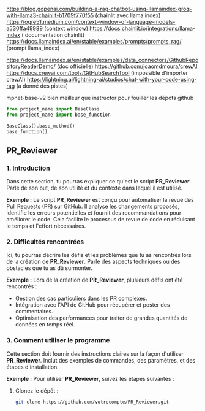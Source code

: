 https://blog.gopenai.com/building-a-rag-chatbot-using-llamaindex-groq-with-llama3-chainlit-b1709f770f55 (chainlit avec llama index)
https://ogre51.medium.com/context-window-of-language-models-a530ffa49989 (context window)
https://docs.chainlit.io/integrations/llama-index ( documentation chainlit)
https://docs.llamaindex.ai/en/stable/examples/prompts/prompts_rag/ (prompt llama_index)

https://docs.llamaindex.ai/en/stable/examples/data_connectors/GithubRepositoryReaderDemo/ (doc officielle)
https://github.com/joaomdmoura/crewAI
https://docs.crewai.com/tools/GitHubSearchTool (impossible d'importer crewAI)
https://lightning.ai/lightning-ai/studios/chat-with-your-code-using-rag (a donné des pistes)

mpnet-base-v2 bien meilleur que instructor pour fouiller les dépôts github


```py
from project_name import BaseClass
from project_name import base_function

BaseClass().base_method()
base_function()
```

## PR_Reviewer

### 1. Introduction
Dans cette section, tu pourras expliquer ce qu'est le script **PR_Reviewer**. Parle de son but, de son utilité et du contexte dans lequel il est utilisé.

**Exemple :**
Le script **PR_Reviewer** est conçu pour automatiser la revue des Pull Requests (PR) sur GitHub. Il analyse les changements proposés, identifie les erreurs potentielles et fournit des recommandations pour améliorer le code. Cela facilite le processus de revue de code en réduisant le temps et l'effort nécessaires.

### 2. Difficultés rencontrées
Ici, tu pourras décrire les défis et les problèmes que tu as rencontrés lors de la création de **PR_Reviewer**. Parle des aspects techniques ou des obstacles que tu as dû surmonter.

**Exemple :**
Lors de la création de **PR_Reviewer**, plusieurs défis ont été rencontrés :
- Gestion des cas particuliers dans les PR complexes.
- Intégration avec l'API de GitHub pour récupérer et poster des commentaires.
- Optimisation des performances pour traiter de grandes quantités de données en temps réel.

### 3. Comment utiliser le programme
Cette section doit fournir des instructions claires sur la façon d'utiliser **PR_Reviewer**. Inclut des exemples de commandes, des paramètres, et des étapes d'installation.

**Exemple :**
Pour utiliser **PR_Reviewer**, suivez les étapes suivantes :

1. Clonez le dépôt :
   ```sh
   git clone https://github.com/votrecompte/PR_Reviewer.git


